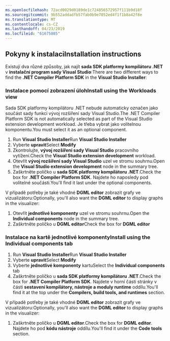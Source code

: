 ```yaml
---
ms.openlocfilehash: 72acd0029d0189de1c724856572957f111b9d18f
ms.sourcegitcommit: 9b552addadfb57fab0b9e7852ed4f1f1b8a42f8e
ms.translationtype: MT
ms.contentlocale: cs-CZ
ms.lasthandoff: 04/23/2019
ms.locfileid: "61675885"
---
```

## <a name="installation-instructions"></a><span data-ttu-id="ca989-101">Pokyny k instalaci</span><span class="sxs-lookup"><span data-stu-id="ca989-101">Installation instructions</span></span> 

<span data-ttu-id="ca989-102">Existují dva různé způsoby, jak najít **sada SDK platformy kompilátoru .NET** v **instalační program sady Visual Studio**:</span><span class="sxs-lookup"><span data-stu-id="ca989-102">There are two different ways to find the **.NET Compiler Platform SDK** in the **Visual Studio Installer**:</span></span>

### <a name="install-using-the-workloads-view"></a><span data-ttu-id="ca989-103">Instalace pomocí zobrazení úloh</span><span class="sxs-lookup"><span data-stu-id="ca989-103">Install using the Workloads view</span></span>

<span data-ttu-id="ca989-104">Sada SDK platformy kompilátoru .NET nebude automaticky označen jako součást sady funkcí vývoj rozšíření sady Visual Studio.</span><span class="sxs-lookup"><span data-stu-id="ca989-104">The .NET Compiler Platform SDK is not automatically selected as part of the Visual Studio extension development workload.</span></span> <span data-ttu-id="ca989-105">Je třeba vybrat jako volitelnou komponentu.</span><span class="sxs-lookup"><span data-stu-id="ca989-105">You must select it as an optional component.</span></span>

1. <span data-ttu-id="ca989-106">Run **Visual Studio Installer**</span><span class="sxs-lookup"><span data-stu-id="ca989-106">Run **Visual Studio Installer**</span></span> 
1. <span data-ttu-id="ca989-107">Vyberte **upravit**</span><span class="sxs-lookup"><span data-stu-id="ca989-107">Select **Modify**</span></span> 
1. <span data-ttu-id="ca989-108">Zkontrolujte, **vývoj rozšíření sady Visual Studio** pracovního vytížení.</span><span class="sxs-lookup"><span data-stu-id="ca989-108">Check the **Visual Studio extension development** workload.</span></span>
1. <span data-ttu-id="ca989-109">Otevřít **vývoj rozšíření sady Visual Studio** uzel ve stromu souhrnu.</span><span class="sxs-lookup"><span data-stu-id="ca989-109">Open the **Visual Studio extension development** node in the summary tree.</span></span>
1. <span data-ttu-id="ca989-110">Zaškrtněte políčko u **sada SDK platformy kompilátoru .NET**.</span><span class="sxs-lookup"><span data-stu-id="ca989-110">Check the box for **.NET Compiler Platform SDK**.</span></span> <span data-ttu-id="ca989-111">Najdete ho naposledy pod volitelné součásti.</span><span class="sxs-lookup"><span data-stu-id="ca989-111">You'll find it last under the optional components.</span></span>

<span data-ttu-id="ca989-112">V případě potřeby je také vhodné **DGML editor** zobrazit grafy ve vizualizátoru:</span><span class="sxs-lookup"><span data-stu-id="ca989-112">Optionally, you'll also want the **DGML editor** to display graphs in the visualizer:</span></span>

1. <span data-ttu-id="ca989-113">Otevřít **jednotlivé komponenty** uzel ve stromu souhrnu.</span><span class="sxs-lookup"><span data-stu-id="ca989-113">Open the **Individual components** node in the summary tree.</span></span>
1. <span data-ttu-id="ca989-114">Zaškrtněte políčko u **DGML editor**</span><span class="sxs-lookup"><span data-stu-id="ca989-114">Check the box for **DGML editor**</span></span>

### <a name="install-using-the-individual-components-tab"></a><span data-ttu-id="ca989-115">Instalace na kartě jednotlivé komponenty</span><span class="sxs-lookup"><span data-stu-id="ca989-115">Install using the Individual components tab</span></span>

1. <span data-ttu-id="ca989-116">Run **Visual Studio Installer**</span><span class="sxs-lookup"><span data-stu-id="ca989-116">Run **Visual Studio Installer**</span></span> 
1. <span data-ttu-id="ca989-117">Vyberte **upravit**</span><span class="sxs-lookup"><span data-stu-id="ca989-117">Select **Modify**</span></span> 
1. <span data-ttu-id="ca989-118">Vyberte **jednotlivé komponenty** kartu</span><span class="sxs-lookup"><span data-stu-id="ca989-118">Select the **Individual components** tab</span></span> 
1. <span data-ttu-id="ca989-119">Zaškrtněte políčko u **sada SDK platformy kompilátoru .NET**.</span><span class="sxs-lookup"><span data-stu-id="ca989-119">Check the box for **.NET Compiler Platform SDK**.</span></span> <span data-ttu-id="ca989-120">Najdete v horní části stránky v části **sestavení kompilátory, nástroje a moduly runtime** oddílu.</span><span class="sxs-lookup"><span data-stu-id="ca989-120">You'll find it at the top under the **Compilers, build tools, and runtimes** section.</span></span>

<span data-ttu-id="ca989-121">V případě potřeby je také vhodné **DGML editor** zobrazit grafy ve vizualizátoru:</span><span class="sxs-lookup"><span data-stu-id="ca989-121">Optionally, you'll also want the **DGML editor** to display graphs in the visualizer:</span></span>

1. <span data-ttu-id="ca989-122">Zaškrtněte políčko u **DGML editor**.</span><span class="sxs-lookup"><span data-stu-id="ca989-122">Check the box for **DGML editor**.</span></span> <span data-ttu-id="ca989-123">Najdete ho pod **kódu nástroje** oddílu.</span><span class="sxs-lookup"><span data-stu-id="ca989-123">You'll find it under the **Code tools** section.</span></span>
